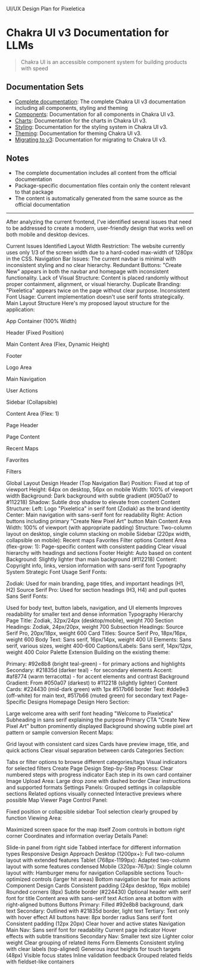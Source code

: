 UI/UX Design Plan for Pixeletica


# Chakra UI v3 Documentation for LLMs

> Chakra UI is an accessible component system for building products with speed

## Documentation Sets

- [Complete documentation](chakra-v3-docs-borr8e9xb-chakra-ui.vercel.app/llms-full.txt): The complete Chakra UI v3 documentation including all components, styling and theming
- [Components](chakra-v3-docs-borr8e9xb-chakra-ui.vercel.app/llms-components.txt): Documentation for all components in Chakra UI v3.
- [Charts](chakra-v3-docs-borr8e9xb-chakra-ui.vercel.app/llms-charts.txt): Documentation for the charts in Chakra UI v3.
- [Styling](chakra-v3-docs-borr8e9xb-chakra-ui.vercel.app/llms-styling.txt): Documentation for the styling system in Chakra UI v3.
- [Theming](chakra-v3-docs-borr8e9xb-chakra-ui.vercel.app/llms-theming.txt): Documentation for theming Chakra UI v3.
- [Migrating to v3](chakra-v3-docs-borr8e9xb-chakra-ui.vercel.app/llms-v3-migration.txt): Documentation for migrating to Chakra UI v3.

## Notes

- The complete documentation includes all content from the official documentation
- Package-specific documentation files contain only the content relevant to that package
- The content is automatically generated from the same source as the official documentation


___

After analyzing the current frontend, I've identified several issues that need to be addressed to create a modern, user-friendly design that works well on both mobile and desktop devices.

Current Issues Identified
Layout Width Restriction: The website currently uses only 1/3 of the screen width due to a hard-coded max-width of 1280px in the CSS.
Navigation Bar Issues: The current navbar is minimal with inconsistent styling and no clear hierarchy.
Redundant Buttons: "Create New" appears in both the navbar and homepage with inconsistent functionality.
Lack of Visual Structure: Content is placed randomly without proper containment, alignment, or visual hierarchy.
Duplicate Branding: "Pixeletica" appears twice on the page without clear purpose.
Inconsistent Font Usage: Current implementation doesn't use serif fonts strategically.
Main Layout Structure
Here's my proposed layout structure for the application:

App Container (100% Width)

Header (Fixed Position)

Main Content Area (Flex, Dynamic Height)

Footer

Logo Area

Main Navigation

User Actions

Sidebar (Collapsible)

Content Area (Flex: 1)

Page Header

Page Content

Recent Maps

Favorites

Filters

Global Layout Design
Header (Top Navigation Bar)
Position: Fixed at top of viewport
Height: 64px on desktop, 56px on mobile
Width: 100% of viewport width
Background: Dark background with subtle gradient (#050a07 to #112218)
Shadow: Subtle drop shadow to elevate from content
Content Structure:
Left: Logo "Pixeletica" in serif font (Zodiak) as the brand identity
Center: Main navigation with sans-serif font for readability
Right: Action buttons including primary "Create New Pixel Art" button
Main Content Area
Width: 100% of viewport (with appropriate padding)
Structure: Two-column layout on desktop, single column stacking on mobile
Sidebar (220px width, collapsible on mobile):
Recent maps
Favorites
Filter options
Content Area (flex-grow: 1):
Page-specific content with consistent padding
Clear visual hierarchy with headings and sections
Footer
Height: Auto based on content
Background: Slightly lighter than main background (#112218)
Content: Copyright info, links, version information with sans-serif font
Typography System
Strategic Font Usage
Serif Fonts:

Zodiak: Used for main branding, page titles, and important headings (H1, H2)
Source Serif Pro: Used for section headings (H3, H4) and pull quotes
Sans Serif Fonts:

Used for body text, button labels, navigation, and UI elements
Improves readability for smaller text and dense information
Typography Hierarchy
Page Title: Zodiak, 32px/24px (desktop/mobile), weight 700
Section Headings: Zodiak, 24px/20px, weight 700
Subsection Headings: Source Serif Pro, 20px/18px, weight 600
Card Titles: Source Serif Pro, 18px/16px, weight 600
Body Text: Sans serif, 16px/14px, weight 400
UI Elements: Sans serif, various sizes, weight 400-600
Captions/Labels: Sans serif, 14px/12px, weight 400
Color Palette Extension
Building on the existing theme:

Primary: #92e8b8 (bright teal-green) - for primary actions and highlights
Secondary: #21835d (darker teal) - for secondary elements
Accent: #af8774 (warm terracotta) - for accent elements and contrast
Background Gradient: From #050a07 (darkest) to #112218 (slightly lighter)
Content Cards: #224430 (mid-dark green) with 1px #517b66 border
Text: #dde9e3 (off-white) for main text, #517b66 (muted green) for secondary text
Page-Specific Designs
Homepage Design
Hero Section:

Large welcome area with serif font heading "Welcome to Pixeletica"
Subheading in sans serif explaining the purpose
Primary CTA "Create New Pixel Art" button prominently displayed
Background showing subtle pixel art pattern or sample conversion
Recent Maps:

Grid layout with consistent card sizes
Cards have preview image, title, and quick actions
Clear visual separation between cards
Categories Section:

Tabs or filter options to browse different categories/tags
Visual indicators for selected filters
Create Page Design
Step-by-Step Process:
Clear numbered steps with progress indicator
Each step in its own card container
Image Upload Area:
Large drop zone with dashed border
Clear instructions and supported formats
Settings Panels:
Grouped settings in collapsible sections
Related options visually connected
Interactive previews where possible
Map Viewer Page
Control Panel:

Fixed position or collapsible sidebar
Tool selection clearly grouped by function
Viewing Area:

Maximized screen space for the map itself
Zoom controls in bottom right corner
Coordinates and information overlay
Details Panel:

Slide-in panel from right side
Tabbed interface for different information types
Responsive Design Approach
Desktop (1200px+): Full two-column layout with extended features
Tablet (768px-1199px): Adapted two-column layout with some features condensed
Mobile (320px-767px): Single column layout with:
Hamburger menu for navigation
Collapsible sections
Touch-optimized controls (larger hit areas)
Bottom navigation bar for main actions
Component Design
Cards
Consistent padding (24px desktop, 16px mobile)
Rounded corners (8px)
Subtle border (#224430)
Optional header with serif font for title
Content area with sans-serif text
Action area at bottom with right-aligned buttons
Buttons
Primary: Filled #92e8b8 background, dark text
Secondary: Outlined with #21835d border, light text
Tertiary: Text only with hover effect
All buttons have:
8px border radius
Sans serif font
Consistent padding (12px 20px)
Clear hover and active states
Navigation
Main Nav:
Sans serif font for readability
Current page indicator
Hover effects with subtle transitions
Secondary Nav:
Smaller text size
Lighter color weight
Clear grouping of related items
Form Elements
Consistent styling with clear labels (top-aligned)
Generous input heights for touch targets (48px)
Visible focus states
Inline validation feedback
Grouped related fields with fieldset-like containers